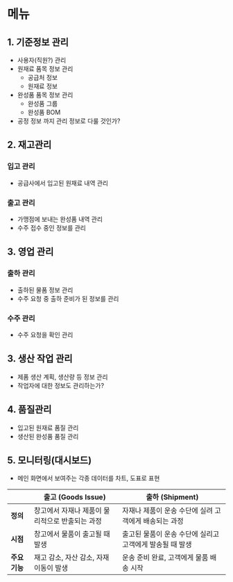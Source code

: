 # 메뉴
## 1. 기준정보 관리
- 사용자(직원?) 관리
- 원재료 품목 정보 관리
	- 공급처 정보
	- 원재료 정보
- 완성품 품목 정보 관리
	- 완성품 그룹
	- 완성품 BOM
- 공정 정보 까지 관리 정보로 다룰 것인가?
## 2. 재고관리
### 입고 관리
- 공급사에서 입고된 원재료 내역 관리

### 출고 관리
- 가맹점에 보내는 완성품 내역 관리
- 수주 접수 중인 정보를 관리

## 3. 영업 관리 
### 출하 관리
- 출하된 물품 정보 관리 
- 수주 요청 중 출하 준비가 된 정보를 관리

### 수주 관리
- 수주 요청을 확인 관리

## 3. 생산 작업 관리
- 제품 생산 계획, 생산량 등 정보 관리
- 작업자에 대한 정보도 관리하는가?
## 4. 품질관리
- 입고된 원재료 품질 관리 
- 생산된 완성품 품질 관리

## 5. 모니터링(대시보드)
- 메인 화면에서 보여주는 각종 데이터를 차트, 도표로 표현

|           | 출고 (Goods Issue)           | **출하 (Shipment)**                |
| --------- | -------------------------- | -------------------------------- |
| **정의**    | 창고에서 자재나 제품이 물리적으로 반출되는 과정 | 자재나 제품이 운송 수단에 실려 고객에게 배송되는 과정   |
| **시점**    | 창고에서 물품이 출고될 때 발생          | 출고된 물품이 운송 수단에 실리고 고객에게 발송될 때 발생 |
| **주요 기능** | 재고 감소, 자산 감소, 자재 이동이 발생    | 운송 준비 완료, 고객에게 물품 배송 시작          |

